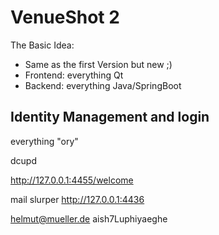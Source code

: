 # VenueShot 2

The Basic Idea:
* Same as the first Version but new ;)
* Frontend: everything Qt
* Backend: everything Java/SpringBoot

## Identity Management and login

everything "ory"

dcupd

http://127.0.0.1:4455/welcome

mail slurper
http://127.0.0.1:4436


helmut@mueller.de
aish7Luphiyaeghe

